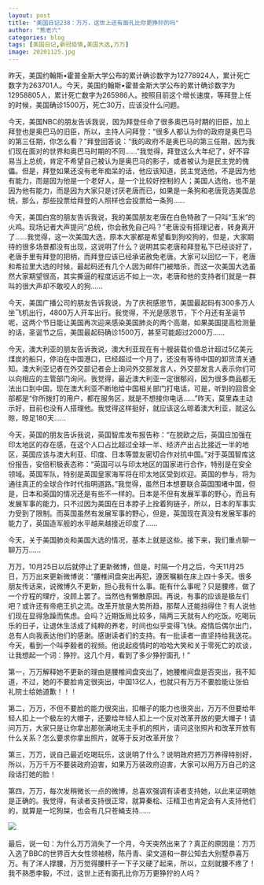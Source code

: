 ```yaml
---
layout: post
title: "美国日记238：万万，这世上还有面孔比你更狰狞的吗"
author: "熊老六"
categories: blog
tags: [美国日记,新冠疫情,美国大选,万万]
image: 20201125.jpg
---
```

​​​​​​​​​​昨天，美国约翰斯•霍普金斯大学公布的累计确诊数字为12778924人，累计死亡数字为263701人。今天，美国约翰斯•霍普金斯大学公布的累计确诊数字为12958805人，累计死亡数字为265986人。按照目前这个增长速度，等拜登上任的时候，美国确诊1500万，死亡30万，应该没什么问题。

今天，美国NBC的朋友告诉我说，因为拜登任命了很多奥巴马时期的旧臣，加上拜登也是奥巴马的旧臣，所以，主持人问拜登：“很多人都认为你的政府是奥巴马的第三任期，你怎么看？”拜登回答说：“我的政府不是奥巴马的第三任期，因为我们现在面对的世界和奥巴马时期的不同……”我觉得，拜登这么大年纪了，好不容易当上总统，肯定不希望自己被认为是奥巴马的影子，或者被认为是民主党的傀儡。但是，拜登如果还没有老年痴呆的话，他应该知道，民主党选他，不是因为他有能力，而是因为他是一个老好人，是一个比较好控制的人；美国人选他，也不是因为他有能力，而是因为大家只是讨厌老唐而已，如果是一条狗和老唐竞选美国总统，那么，那些投票给拜登的人照样也会投票给一条狗……

今天，美国白宫的朋友告诉我说，我的美国朋友老唐在白色特赦了一只叫“玉米”的火鸡。现场记者大声提问“总统，你会赦免自己吗？”老唐没有搭理记者，转身离开了……我觉得，这一次美国大选，原本大家都是希望看到狗咬狗的，但是，大家期待的很多场景都没有出现，这说明了什么？说明其实老唐和拜登私下已经谈好了，老唐手里有拜登的把柄，而拜登应该已经承诺赦免老唐。大家可以回忆一下，老唐和希拉里大选的时候，最起码还有几个人因为邮件门被暗杀，而这一次美国大选虽然大家期望很高，其实撕逼的程度远远不如上一次，老唐和他的支持者们就是一群叫的很大声却不敢咬人的狗……

今天，美国广播公司的朋友告诉我说，为了庆祝感恩节，美国最起码有300多万人坐飞机出行，4800万人开车出行。我觉得，不光是感恩节，下个月还有圣诞节呢，这两个节日能让美国再次迎来感染美国肺炎的两个高潮，如果美国提高检测量的话，圣诞节之后，美国最起码确诊1500万，甚至可能超过2000万……

今天，澳大利亚的朋友告诉我说，澳大利亚现在有十艘装载价值总计超过5亿美元煤炭的船只，停泊在中国港口，已经超过一个月了，还没有等待中国的卸货清关通知。澳大利亚记者在外交部记者会上询问外交部发言人，外交部发言人表示你们可以向相应的主管部门询问。我觉得，最近澳大利亚一定很郁闷，因为很多商品都无法出口到中国，现在澳大利亚不断地给中国相关部门打电话，可是，听到的回音全部都是“你所拨打的用户，都在服务区，就是不想接你电话……”昨天，莫里森主动示好，目前也没有人搭理他。我觉得这样挺好，就应该这么晾着澳大利亚，就这么晾，晾足180天……

今天，英国的朋友告诉我说，英国智库发布报告称：“在脱欧之后，英国应加强在印太地区的存在感，在这个人口占比超过全球一半、经济产出占比接近一半的地区，英国应该与澳大利亚、印度、日本等盟友密切合作对抗中国。”对于英国智库这份报告，安倍积极表态称：“英国可以与印太地区的国家进行合作，特别是在安全领域。英国军队，特别是英国皇家海军将在印太地区受到欢迎。英国的参与，将为通往真正的全球合作时代指明道路。”我觉得，虽然日本想要联合英国围堵中国，但是，日本和英国的情况还是有些不一样的。日本是不但有发展军事的野心，而且有发展军事的能力，只不过因为美国在日本脖子上拴着狗链子，所以，日本的军事实力受到了限制。而英国虽然有发展军事的野心，但是，英国现在真没有发展军事的能力了，英国造军舰的水平越来越接近印度了……

今天，关于美国肺炎和美国大选的情况，基本上就是这些。接下来，我们重点聊一聊万万……

万万，10月25日以后就停止了更新微博，但是，时隔一个月之后，今天11月25日，万万出来更新微博说：“腰椎间盘突出再犯，遵医嘱躺在床上四十多天。很多朋友传话来，说微博久不更新，担心我有什么事。能有什么事呢？只是腰疼，做了一个疗程的理疗，没顾上罢了。当然也有懒散原因。再说，有事的应该是极左们吧？或许还有帝疤王扒之流。改革开放是大势所趋，那帮人还能挡得住？有人说他们现在显得急躁而焦虑。会吗？近期饭局比较多，隔两三天就有人约吃饭。吃喝玩乐的日子，让退休生活成了纯粹的养老，时间也似乎变得飞快。疫情后偶尔出门，总有人向我表达他们的感谢。感谢读者们的支持。有一批读者一直坚持给我送花。今天，看到一个叫李毅者的视频。他说起疫情时的哈哈大笑和关于零死亡的欢谈，让我想起一个词：狰狞。这几个月，看到了多少狰狞面孔！”

第一，万万解释她不更新的理由是腰椎间盘突出了，她腰椎间盘是否突出，我不知道，不过，她的不要脸肯定很突出，中国13亿人，也就只有万万不要脸能让张伯礼院士给她道歉！！！

第二，万万，不但不要脸的能力很突出，扣帽子的能力也很突出，万万不但要给年轻人扣上一个极左的大帽子，还要给年轻人扣上一个反对改革开放的更大帽子！请问万万，大家只是让你拿出那张满地无主手机的照片，请问这张照片和改革开放有什么关系？怎么要求你拿出照片，就等于反对改革开放？

第三，万万，说自己最近吃喝玩乐，这说明了什么？说明政府把万万养得特别好，所以，万万千万不要装政府迫害，如果万万装政府迫害，大家可以用万万自己的这段话打她的脸！

第四，万万，每次发稍微长一点的微博，总喜欢强调有读者支持她，以此来证明她是正确的。我觉得，有读者支持很正常，就算秦桧、汪精卫也肯定会有人支持他们的，就算是一坨狗屎，也会有几只苍蝇支持……

![]({{site.url}}/assets/img/004iBqFSly1gl1t96exc0j60j60ctdwv02.jpg)  

最后，说一句：为什么万万消失了一个月，今天突然出来了？真正的原因是：万万入选了BBC的世界百大女性领袖榜，陈丹青、梁文道和一群公知去大别墅恭喜万万。有了洋人撑腰，万万觉得腰杆子一下子又硬了起来，所以，立刻就腰不疼了！我不熟悉李毅，不过，这世上还有面孔比你万万更狰狞的人吗？​​​​
